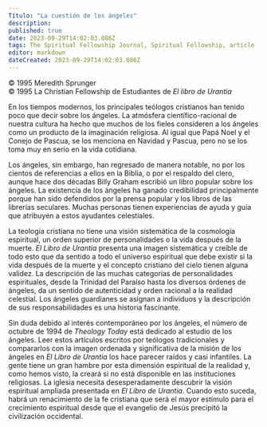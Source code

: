 ```yaml
---
Título: "La cuestión de los ángeles"
description: 
published: true
date: 2023-09-29T14:02:03.086Z
tags: The Spiritual Fellowship Journal, Spiritual Fellowship, article
editor: markdown
dateCreated: 2023-09-29T14:02:03.086Z
---
```


<p class="v-card v-sheet theme--light grey lighten-3 px-2">© 1995 Meredith Sprunger<br>© 1995 La Christian Fellowship de Estudiantes de <i>El libro de Urantia</i></p>


En los tiempos modernos, los principales teólogos cristianos han tenido poco que decir sobre los ángeles. La atmósfera científico-racional de nuestra cultura ha hecho que muchos de los fieles consideren a los ángeles como un producto de la imaginación religiosa. Al igual que Papá Noel y el Conejo de Pascua, se los menciona en Navidad y Pascua, pero no se los toma muy en serio en la vida cotidiana.

Los ángeles, sin embargo, han regresado de manera notable, no por los cientos de referencias a ellos en la Biblia, o por el respaldo del clero, aunque hace dos décadas Billy Graham escribió un libro popular sobre los ángeles. La existencia de los ángeles ha ganado credibilidad principalmente porque han sido defendidos por la prensa popular y los libros de las librerías seculares. Muchas personas tienen experiencias de ayuda y guía que atribuyen a estos ayudantes celestiales.

La teología cristiana no tiene una visión sistemática de la cosmología espiritual, un orden superior de personalidades o la vida después de la muerte. _El Libro de Urantia_ presenta una imagen sistemática y creíble de todo esto que da sentido a todo el universo espiritual que debe existir si la vida después de la muerte y el concepto cristiano del cielo tienen alguna validez. La descripción de las muchas categorías de personalidades espirituales, desde la Trinidad del Paraíso hasta los diversos órdenes de ángeles, da un sentido de autenticidad y orden racional a la realidad celestial. Los ángeles guardianes se asignan a individuos y la descripción de sus responsabilidades es una historia fascinante.

Sin duda debido al interés contemporáneo por los ángeles, el número de octubre de 1994 de _Theology Today_ está dedicado al estudio de los ángeles. Leer estos artículos escritos por teólogos tradicionales y compararlos con la imagen ordenada y significativa de la misión de los ángeles en _El Libro de Urantia_ los hace parecer raídos y casi infantiles. La gente tiene un gran hambre por esta dimensión espiritual de la realidad y, como hemos visto, la creará si no está disponible en las instituciones religiosas. La iglesia necesita desesperadamente descubrir la visión espiritual ampliada presentada en _El Libro de Urantia_. Cuando esto suceda, habrá un renacimiento de la fe cristiana que será el mayor estímulo para el crecimiento espiritual desde que el evangelio de Jesús precipitó la civilización occidental.

